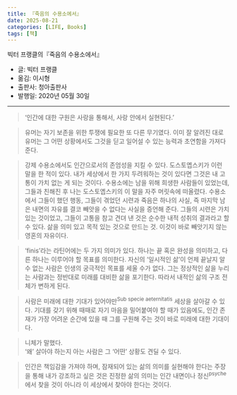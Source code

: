 ```yaml
---
title: 『죽음의 수용소에서』
date: 2025-08-21
categories: [LIFE, Books]
tags: [책]
---
```



빅터 프랭클의『죽음의 수용소에서』
- 글: 빅터 프랭클
- 옮김: 이시형
- 출판사: 청아출판사
- 발행일: 2020년 05월 30일


---


> ‘인간에 대한 구원은 사랑을 통해서, 사랑 안에서 실현된다.’


> 유머는 자기 보존을 위한 투쟁에 필요한 또 다른 무기였다. 이미 잘 알려진 대로 유머는 그 어떤 상황에서도 그것을 딛고 일어설 수 있는 능력과 초연함을 가져다준다.


> 강제 수용소에서도 인간으로서의 존엄성을 지킬 수 있다. 도스토옙스키가 이런 말을 한 적이 있다.  내가 세상에서 한 가지 두려워하는 것이 있다면 그것은 내 고통이 가치 없는 게 되는 것이다.  수용소에는 남을 위해 희생한 사람들이 있었는데, 그들과 친해진 후 나는 도스토옙스키의 이 말을 자주 머릿속에 떠올렸다. 수용소에서 그들이 했던 행동, 그들이 겪었던 시련과 죽음은 하나의 사실, 즉 마지막 남은 내면의 자유를 결코 빼앗을 수 없다는 사실을 증언해 준다. 그들의 시련은 가치 있는 것이었고, 그들이 고통을 참고 견뎌 낸 것은 순수한 내적 성취의 결과라고 할 수 있다. 삶을 의미 있고 목적 있는 것으로 만드는 것. 이것이 바로 빼앗기지 않는 영혼의 자유이다.


> ‘finis’라는 라틴어에는 두 가지 의미가 있다. 하나는 끝 혹은 완성을 의미하고, 다른 하나는 이루어야 할 목표를 의미한다. 자신의 ‘일시적인 삶’이 언제 끝날지 알 수 없는 사람은 인생의 궁극적인 목표를 세울 수가 없다. 그는 정상적인 삶을 누리는 사람과는 정반대로 미래를 대비한 삶을 포기한다. 따라서 내적인 삶의 구조 전체가 변하게 된다.


> 사람은 미래에 대한 기대가 있어야만<sup>Sub specie aeternitatis</sup> 세상을 살아갈 수 있다. 기대를 갖기 위해 때때로 자기 마음을 밀어붙여야 할 때가 있음에도, 인간 존재가 가장 어려운 순간에 있을 때 그를 구원해 주는 것이 바로 미래에 대한 기대이다.


> 니체가 말했다.   
> ‘왜’ 살아야 하는지 아는 사람은 그 ‘어떤’ 상황도 견딜 수 있다.


> 인간은 책임감을 가져야 하며, 잠재되어 있는 삶의 의미를 실현해야 한다는 주장을 통해 내가 강조하고 싶은 것은 진정한 삶의 의미는 인간 내면이나 정신<sup>psyche</sup>에서 찾을 것이 아니라 이 세상에서 찾아야 한다는 것이다.